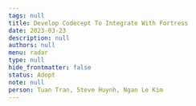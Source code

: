 ```yaml
---
tags: null
title: Develop Codecept To Integrate With Fortress
date: 2023-03-23
description: null
authors: null
menu: radar
type: null
hide_frontmatter: false
status: Adopt
note: null
person: Tuan Tran, Steve Huynh, Ngan Le Kim
---
```



